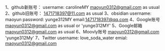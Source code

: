 1、github新账号：
username: carolineMY
maoyun0312@gmail.com   as usual 
2、github旧账号：
1471718397@11.com   as usual
3、obsidian
username: maoyun
password: yunge312MY
email:1471718397@qq.com
4、Google账号
maoyun0312@gmail.com  as usual or  'yunge312MY'
5、Google邮箱 
maoyun0312@gmail.com as usual
6、Moovly账号
maoyun0312@gmail.com  'yunge312My'
7、Twitter
username: love_soda_water
emial: maoyun0312@gmail.com

